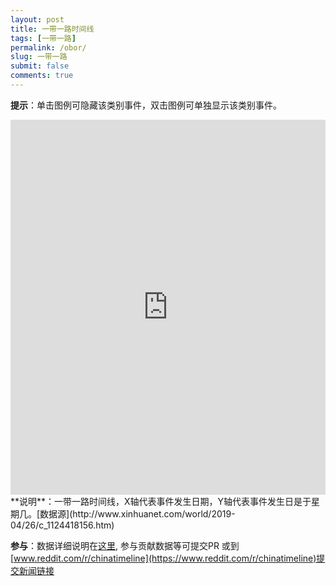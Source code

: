 ```yaml
---
layout: post
title: 一带一路时间线
tags: [一带一路]
permalink: /obor/
slug: 一带一路
submit: false
comments: true
---
```


**提示**：单击图例可隐藏该类别事件，双击图例可单独显示该类别事件。

<iframe width="100%" height="600" frameborder="0" scrolling="no" src="https://plot.ly/~chinatimeline/22.embed"></iframe>
<!-- End of iframe Code -->
**说明**：一带一路时间线，X轴代表事件发生日期，Y轴代表事件发生日是于星期几。[数据源](http://www.xinhuanet.com/world/2019-04/26/c_1124418156.htm)

**参与**：数据详细说明在[这里](https://github.com/chinatimeline/data), 参与贡献数据等可提交PR 或到[www.reddit.com/r/chinatimeline](https://www.reddit.com/r/chinatimeline)提交新闻链接
